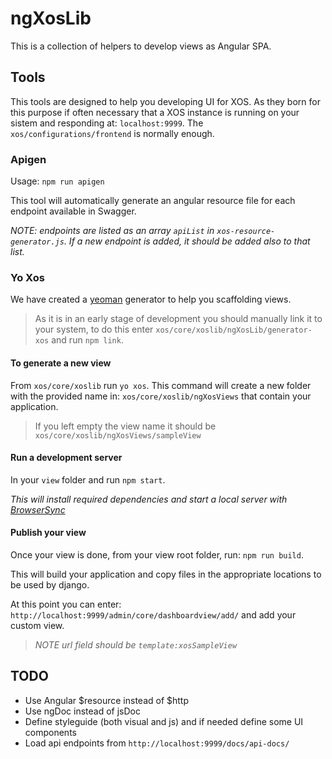 # ngXosLib

This is a collection of helpers to develop views as Angular SPA.

## Tools

This tools are designed to help you developing UI for XOS. As they born for this purpose if often necessary that a XOS instance is running on your sistem and responding at: `localhost:9999`. The `xos/configurations/frontend` is normally enough.

### Apigen

Usage: `npm run apigen`

This tool will automatically generate an angular resource file for each endpoint available in Swagger. 

_NOTE: endpoints are listed as an array `apiList` in `xos-resource-generator.js`. If a new endpoint is added, it should be added also to that list._

### Yo Xos

We have created a [yeoman](http://yeoman.io/) generator to help you scaffolding views.

>As it is in an early stage of development you should manually link it to your system, to do this enter `xos/core/xoslib/ngXosLib/generator-xos` and run `npm link`.

#### To generate a new view

From `xos/core/xoslib` run `yo xos`. This command will create a new folder with the provided name in: `xos/core/xoslib/ngXosViews` that contain your application.

>If you left empty the view name it should be `xos/core/xoslib/ngXosViews/sampleView`

#### Run a development server

In your `view` folder and run `npm start`.

_This will install required dependencies and start a local server with [BrowserSync](http://www.browsersync.io/)_

#### Publish your view

Once your view is done, from your view root folder, run: `npm run build`.

This will build your application and copy files in the appropriate locations to be used by django.

At this point you can enter: `http://localhost:9999/admin/core/dashboardview/add/` and add your custom view.

>_NOTE url field should be `template:xosSampleView`_

## TODO

- Use Angular $resource instead of $http
- Use ngDoc instead of jsDoc
- Define styleguide (both visual and js) and if needed define some UI components
- Load api endpoints from `http://localhost:9999/docs/api-docs/`
